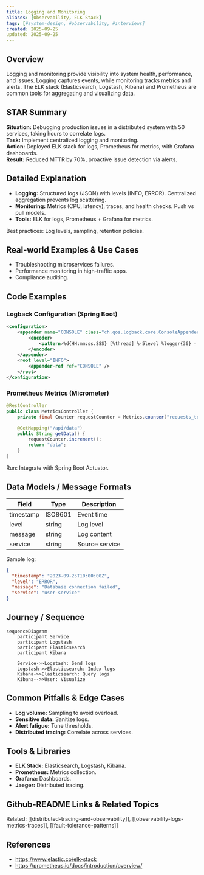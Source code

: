 ```yaml
---
title: Logging and Monitoring
aliases: [Observability, ELK Stack]
tags: [#system-design, #observability, #interviews]
created: 2025-09-25
updated: 2025-09-25
---
```


## Overview
Logging and monitoring provide visibility into system health, performance, and issues. Logging captures events, while monitoring tracks metrics and alerts. The ELK stack (Elasticsearch, Logstash, Kibana) and Prometheus are common tools for aggregating and visualizing data.

## STAR Summary
**Situation:** Debugging production issues in a distributed system with 50 services, taking hours to correlate logs.  
**Task:** Implement centralized logging and monitoring.  
**Action:** Deployed ELK stack for logs, Prometheus for metrics, with Grafana dashboards.  
**Result:** Reduced MTTR by 70%, proactive issue detection via alerts.

## Detailed Explanation
- **Logging:** Structured logs (JSON) with levels (INFO, ERROR). Centralized aggregation prevents log scattering.
- **Monitoring:** Metrics (CPU, latency), traces, and health checks. Push vs pull models.
- **Tools:** ELK for logs, Prometheus + Grafana for metrics.

Best practices: Log levels, sampling, retention policies.

## Real-world Examples & Use Cases
- Troubleshooting microservices failures.
- Performance monitoring in high-traffic apps.
- Compliance auditing.

## Code Examples
### Logback Configuration (Spring Boot)
```xml
<configuration>
    <appender name="CONSOLE" class="ch.qos.logback.core.ConsoleAppender">
        <encoder>
            <pattern>%d{HH:mm:ss.SSS} [%thread] %-5level %logger{36} - %msg%n</pattern>
        </encoder>
    </appender>
    <root level="INFO">
        <appender-ref ref="CONSOLE" />
    </root>
</configuration>
```

### Prometheus Metrics (Micrometer)
```java
@RestController
public class MetricsController {
    private final Counter requestCounter = Metrics.counter("requests_total");

    @GetMapping("/api/data")
    public String getData() {
        requestCounter.increment();
        return "data";
    }
}
```

Run: Integrate with Spring Boot Actuator.

## Data Models / Message Formats
| Field | Type | Description |
|-------|------|-------------|
| timestamp | ISO8601 | Event time |
| level | string | Log level |
| message | string | Log content |
| service | string | Source service |

Sample log:
```json
{
  "timestamp": "2023-09-25T10:00:00Z",
  "level": "ERROR",
  "message": "Database connection failed",
  "service": "user-service"
}
```

## Journey / Sequence
```mermaid
sequenceDiagram
    participant Service
    participant Logstash
    participant Elasticsearch
    participant Kibana

    Service->>Logstash: Send logs
    Logstash->>Elasticsearch: Index logs
    Kibana->>Elasticsearch: Query logs
    Kibana-->>User: Visualize
```

## Common Pitfalls & Edge Cases
- **Log volume:** Sampling to avoid overload.
- **Sensitive data:** Sanitize logs.
- **Alert fatigue:** Tune thresholds.
- **Distributed tracing:** Correlate across services.

## Tools & Libraries
- **ELK Stack:** Elasticsearch, Logstash, Kibana.
- **Prometheus:** Metrics collection.
- **Grafana:** Dashboards.
- **Jaeger:** Distributed tracing.

## Github-README Links & Related Topics
Related: [[distributed-tracing-and-observability]], [[observability-logs-metrics-traces]], [[fault-tolerance-patterns]]

## References
- https://www.elastic.co/elk-stack
- https://prometheus.io/docs/introduction/overview/